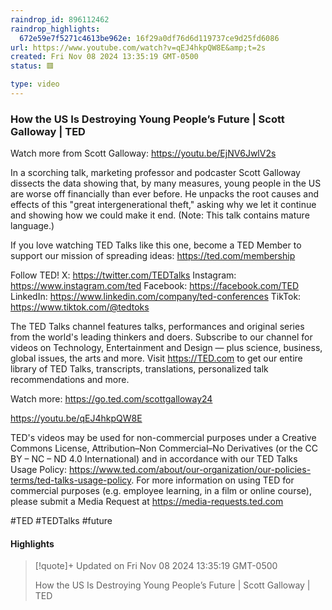 ```yaml
---
raindrop_id: 896112462
raindrop_highlights:
  672e59e7f5271c4613be962e: 16f29a0df76d6d119737ce9d25fd6086
url: https://www.youtube.com/watch?v=qEJ4hkpQW8E&amp;t=2s
created: Fri Nov 08 2024 13:35:19 GMT-0500
status: 🟥

type: video
---
```



### How the US Is Destroying Young People’s Future | Scott Galloway | TED

Watch more from Scott Galloway: https://youtu.be/EjNV6JwlV2s

In a scorching talk, marketing professor and podcaster Scott Galloway dissects the data showing that, by many measures, young people in the US are worse off financially than ever before. He unpacks the root causes and effects of this &quot;great intergenerational theft,&quot; asking why we let it continue and showing how we could make it end. (Note: This talk contains mature language.)

If you love watching TED Talks like this one, become a TED Member to support our mission of spreading ideas: https://ted.com/membership

Follow TED! 
X: https://twitter.com/TEDTalks
Instagram: https://www.instagram.com/ted
Facebook: https://facebook.com/TED
LinkedIn: https://www.linkedin.com/company/ted-conferences
TikTok: https://www.tiktok.com/@tedtoks

The TED Talks channel features talks, performances and original series from the world&#39;s leading thinkers and doers. Subscribe to our channel for videos on Technology, Entertainment and Design — plus science, business, global issues, the arts and more. Visit https://TED.com to get our entire library of TED Talks, transcripts, translations, personalized talk recommendations and more.

Watch more: https://go.ted.com/scottgalloway24

https://youtu.be/qEJ4hkpQW8E

TED&#39;s videos may be used for non-commercial purposes under a Creative Commons License, Attribution–Non Commercial–No Derivatives (or the CC BY – NC – ND 4.0 International) and in accordance with our TED Talks Usage Policy: https://www.ted.com/about/our-organization/our-policies-terms/ted-talks-usage-policy. For more information on using TED for commercial purposes (e.g. employee learning, in a film or online course), please submit a Media Request at https://media-requests.ted.com

#TED #TEDTalks #future

#### Highlights

> [!quote]+ Updated on Fri Nov 08 2024 13:35:19 GMT-0500
>
> How the US Is Destroying Young People’s Future | Scott Galloway | TED
